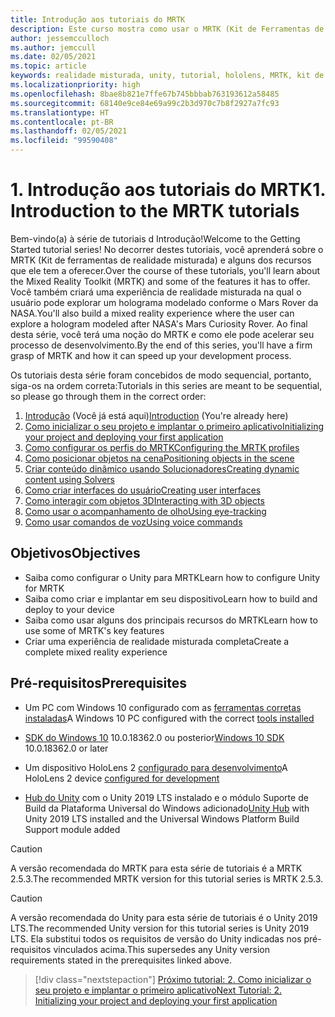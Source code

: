 ```yaml
---
title: Introdução aos tutoriais do MRTK
description: Este curso mostra como usar o MRTK (Kit de Ferramentas de Realidade Misturada) para criar um aplicativo de realidade misturada do zero.
author: jessemcculloch
ms.author: jemccull
ms.date: 02/05/2021
ms.topic: article
keywords: realidade misturada, unity, tutorial, hololens, MRTK, kit de ferramentas de realidade misturada, solucionadores, acompanhamento do olho, comandos de voz
ms.localizationpriority: high
ms.openlocfilehash: 8bae8b821e7ffe67b745bbbab763193612a58485
ms.sourcegitcommit: 68140e9ce84e69a99c2b3d970c7b8f2927a7fc93
ms.translationtype: HT
ms.contentlocale: pt-BR
ms.lasthandoff: 02/05/2021
ms.locfileid: "99590408"
---
```

# <a name="1-introduction-to-the-mrtk-tutorials"></a><span data-ttu-id="eb301-104">1. Introdução aos tutoriais do MRTK</span><span class="sxs-lookup"><span data-stu-id="eb301-104">1. Introduction to the MRTK tutorials</span></span>

<span data-ttu-id="eb301-105">Bem-vindo(a) à série de tutoriais d Introdução!</span><span class="sxs-lookup"><span data-stu-id="eb301-105">Welcome to the Getting Started tutorial series!</span></span> <span data-ttu-id="eb301-106">No decorrer destes tutoriais, você aprenderá sobre o MRTK (Kit de ferramentas de realidade misturada) e alguns dos recursos que ele tem a oferecer.</span><span class="sxs-lookup"><span data-stu-id="eb301-106">Over the course of these tutorials, you'll learn about the Mixed Reality Toolkit (MRTK) and some of the features it has to offer.</span></span> <span data-ttu-id="eb301-107">Você também criará uma experiência de realidade misturada na qual o usuário pode explorar um holograma modelado conforme o Mars Rover da NASA.</span><span class="sxs-lookup"><span data-stu-id="eb301-107">You'll also build a mixed reality experience where the user can explore a hologram modeled after NASA's Mars Curiosity Rover.</span></span> <span data-ttu-id="eb301-108">Ao final desta série, você terá uma noção do MRTK e como ele pode acelerar seu processo de desenvolvimento.</span><span class="sxs-lookup"><span data-stu-id="eb301-108">By the end of this series, you'll have a firm grasp of MRTK and how it can speed up your development process.</span></span>

<span data-ttu-id="eb301-109">Os tutoriais desta série foram concebidos de modo sequencial, portanto, siga-os na ordem correta:</span><span class="sxs-lookup"><span data-stu-id="eb301-109">Tutorials in this series are meant to be sequential, so please go through them in the correct order:</span></span>

1. <span data-ttu-id="eb301-110">[Introdução](mr-learning-base-01.md) (Você já está aqui)</span><span class="sxs-lookup"><span data-stu-id="eb301-110">[Introduction](mr-learning-base-01.md) (You're already here)</span></span>
2. [<span data-ttu-id="eb301-111">Como inicializar o seu projeto e implantar o primeiro aplicativo</span><span class="sxs-lookup"><span data-stu-id="eb301-111">Initializing your project and deploying your first application</span></span>](mr-learning-base-02.md)
3. [<span data-ttu-id="eb301-112">Como configurar os perfis do MRTK</span><span class="sxs-lookup"><span data-stu-id="eb301-112">Configuring the MRTK profiles</span></span>](mr-learning-base-03.md)
4. [<span data-ttu-id="eb301-113">Como posicionar objetos na cena</span><span class="sxs-lookup"><span data-stu-id="eb301-113">Positioning objects in the scene</span></span>](mr-learning-base-04.md)
5. [<span data-ttu-id="eb301-114">Criar conteúdo dinâmico usando Solucionadores</span><span class="sxs-lookup"><span data-stu-id="eb301-114">Creating dynamic content using Solvers</span></span>](mr-learning-base-05.md)
6. [<span data-ttu-id="eb301-115">Como criar interfaces do usuário</span><span class="sxs-lookup"><span data-stu-id="eb301-115">Creating user interfaces</span></span>](mr-learning-base-06.md)
7. [<span data-ttu-id="eb301-116">Como interagir com objetos 3D</span><span class="sxs-lookup"><span data-stu-id="eb301-116">Interacting with 3D objects</span></span>](mr-learning-base-07.md)
8. [<span data-ttu-id="eb301-117">Como usar o acompanhamento de olho</span><span class="sxs-lookup"><span data-stu-id="eb301-117">Using eye-tracking</span></span>](mr-learning-base-08.md)
9. [<span data-ttu-id="eb301-118">Como usar comandos de voz</span><span class="sxs-lookup"><span data-stu-id="eb301-118">Using voice commands</span></span>](mr-learning-base-09.md)

## <a name="objectives"></a><span data-ttu-id="eb301-119">Objetivos</span><span class="sxs-lookup"><span data-stu-id="eb301-119">Objectives</span></span>

* <span data-ttu-id="eb301-120">Saiba como configurar o Unity para MRTK</span><span class="sxs-lookup"><span data-stu-id="eb301-120">Learn how to configure Unity for MRTK</span></span>
* <span data-ttu-id="eb301-121">Saiba como criar e implantar em seu dispositivo</span><span class="sxs-lookup"><span data-stu-id="eb301-121">Learn how to build and deploy to your device</span></span>
* <span data-ttu-id="eb301-122">Saiba como usar alguns dos principais recursos do MRTK</span><span class="sxs-lookup"><span data-stu-id="eb301-122">Learn how to use some of MRTK's key features</span></span>
* <span data-ttu-id="eb301-123">Criar uma experiência de realidade misturada completa</span><span class="sxs-lookup"><span data-stu-id="eb301-123">Create a complete mixed reality experience</span></span>

## <a name="prerequisites"></a><span data-ttu-id="eb301-124">Pré-requisitos</span><span class="sxs-lookup"><span data-stu-id="eb301-124">Prerequisites</span></span>

* <span data-ttu-id="eb301-125">Um PC com Windows 10 configurado com as [ferramentas corretas instaladas](../../install-the-tools.md)</span><span class="sxs-lookup"><span data-stu-id="eb301-125">A Windows 10 PC configured with the correct [tools installed](../../install-the-tools.md)</span></span>
* <span data-ttu-id="eb301-126">[SDK do Windows 10](https://developer.microsoft.com/windows/downloads/windows-10-sdk/) 10.0.18362.0 ou posterior</span><span class="sxs-lookup"><span data-stu-id="eb301-126">[Windows 10 SDK](https://developer.microsoft.com/windows/downloads/windows-10-sdk/) 10.0.18362.0 or later</span></span>
* <span data-ttu-id="eb301-127">Um dispositivo HoloLens 2 [configurado para desenvolvimento](../../platform-capabilities-and-apis/using-visual-studio.md#enabling-developer-mode)</span><span class="sxs-lookup"><span data-stu-id="eb301-127">A HoloLens 2 device [configured for development](../../platform-capabilities-and-apis/using-visual-studio.md#enabling-developer-mode)</span></span>

* <span data-ttu-id="eb301-128"><a href="https://docs.unity3d.com/Manual/GettingStartedInstallingHub.html" target="_blank">Hub do Unity</a> com o Unity 2019 LTS instalado e o módulo Suporte de Build da Plataforma Universal do Windows adicionado</span><span class="sxs-lookup"><span data-stu-id="eb301-128"><a href="https://docs.unity3d.com/Manual/GettingStartedInstallingHub.html" target="_blank">Unity Hub</a> with Unity 2019 LTS installed and the Universal Windows Platform Build Support module added</span></span>

> [!CAUTION]
> <span data-ttu-id="eb301-129">A versão recomendada do MRTK para esta série de tutoriais é a MRTK 2.5.3.</span><span class="sxs-lookup"><span data-stu-id="eb301-129">The recommended MRTK version for this tutorial series is MRTK 2.5.3.</span></span>

> [!CAUTION]
> <span data-ttu-id="eb301-130">A versão recomendada do Unity para esta série de tutoriais é o Unity 2019 LTS.</span><span class="sxs-lookup"><span data-stu-id="eb301-130">The recommended Unity version for this tutorial series is Unity 2019 LTS.</span></span> <span data-ttu-id="eb301-131">Ela substitui todos os requisitos de versão do Unity indicadas nos pré-requisitos vinculados acima.</span><span class="sxs-lookup"><span data-stu-id="eb301-131">This supersedes any Unity version requirements stated in the prerequisites linked above.</span></span>

> [!div class="nextstepaction"]
> [<span data-ttu-id="eb301-132">Próximo tutorial: 2. Como inicializar o seu projeto e implantar o primeiro aplicativo</span><span class="sxs-lookup"><span data-stu-id="eb301-132">Next Tutorial: 2. Initializing your project and deploying your first application</span></span>](mr-learning-base-02.md)
